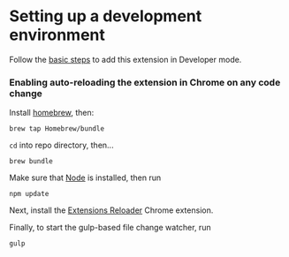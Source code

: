 # Setting up a development environment

Follow the [basic steps](https://developer.chrome.com/extensions/getstarted#unpacked) to add this extension in Developer mode.

### Enabling auto-reloading the extension in Chrome on any code change

Install [homebrew](http://brew.sh/), then:

    brew tap Homebrew/bundle

`cd` into repo directory, then...

    brew bundle

Make sure that [Node](https://nodejs.org/en/) is installed, then run

    npm update

Next, install the [Extensions Reloader](https://chrome.google.com/webstore/detail/extensions-reloader/fimgfedafeadlieiabdeeaodndnlbhid) Chrome extension.

Finally, to start the gulp-based file change watcher, run

    gulp